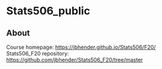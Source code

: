 # Stats506_public  

## About  
Course homepage: https://jbhender.github.io/Stats506/F20/  
Stats506_F20 repository: https://github.com/jbhender/Stats506_F20/tree/master  

